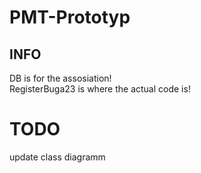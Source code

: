 # PMT-Prototyp
## INFO
DB is for the assosiation! 
<br>
RegisterBuga23 is where the actual code is!
<br>
# TODO
update class diagramm
